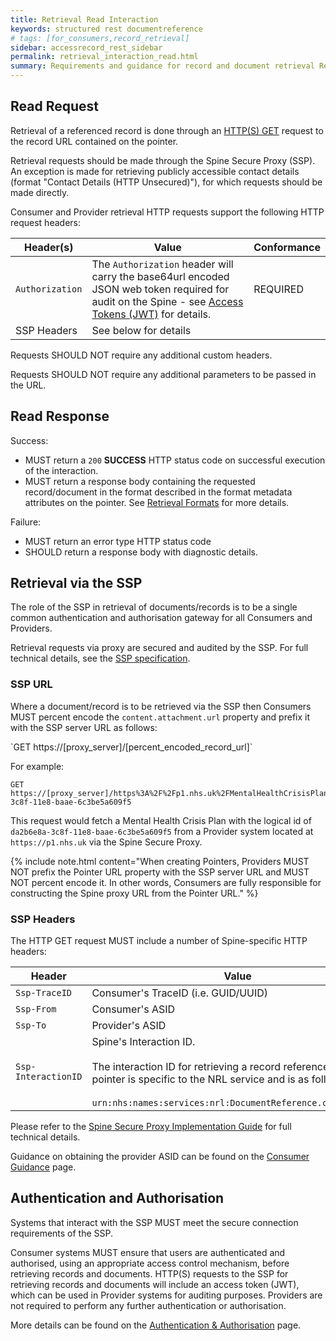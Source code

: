 ```yaml
---
title: Retrieval Read Interaction
keywords: structured rest documentreference
# tags: [for_consumers,record_retrieval]
sidebar: accessrecord_rest_sidebar
permalink: retrieval_interaction_read.html
summary: Requirements and guidance for record and document retrieval Read Interaction. 
---
```


## Read Request

Retrieval of a referenced record is done through an [HTTP(S) GET](https://www.w3.org/Protocols/rfc2616/rfc2616-sec9.html#sec9.3) request to the record URL contained on the pointer.

Retrieval requests should be made through the Spine Secure Proxy (SSP). An exception is made for retrieving publicly accessible contact details (format "Contact Details (HTTP Unsecured)"), for which requests should be made directly.

Consumer and Provider retrieval HTTP requests support the following HTTP request headers:

| Header(s)               | Value |Conformance |
|----------------------|-------|-------|
| `Authorization`      | The `Authorization` header will carry the base64url encoded JSON web token required for audit on the Spine - see [Access Tokens (JWT)](integration_access_tokens_JWT.html) for details. | REQUIRED |
| SSP Headers          | See below for details |  |

Requests SHOULD NOT require any additional custom headers.

Requests SHOULD NOT require any additional parameters to be passed in the URL.

## Read Response

Success:

- MUST return a `200` **SUCCESS** HTTP status code on successful execution of the interaction.
- MUST return a response body containing the requested record/document in the format described in the format metadata attributes on the pointer. See [Retrieval Formats](retrieval_formats.html) for more details.

Failure: 
- MUST return an error type HTTP status code
- SHOULD return a response body with diagnostic details.

## Retrieval via the SSP

The role of the SSP in retrieval of documents/records is to be a single common authentication and authorisation gateway for all Consumers and Providers.

Retrieval requests via proxy are secured and audited by the SSP. For full technical details, see the [SSP specification](https://developer.nhs.uk/apis/spine-core-1-0/ssp_overview.html).

### SSP URL

Where a document/record is to be retrieved via the SSP then Consumers MUST percent encode the `content.attachment.url` property and prefix it with the SSP server URL as follows:

<div markdown="span" class="alert alert-success" role="alert">
`GET https://[proxy_server]/[percent_encoded_record_url]`
</div>

For example:

<div class="language-http highlighter-rouge">
<pre class="highlight">
<code><span class="err">GET https://[proxy_server]/https%3A%2F%2Fp1.nhs.uk%2FMentalHealthCrisisPlans%2Fda2b6e8a-3c8f-11e8-baae-6c3be5a609f5
</span></code></pre>
</div>

This request would fetch a Mental Health Crisis Plan with the logical id of `da2b6e8a-3c8f-11e8-baae-6c3be5a609f5` from a Provider system located at `https://p1.nhs.uk` via the Spine Secure Proxy.

{% include note.html content="When creating Pointers, Providers MUST NOT prefix the Pointer URL property with the SSP server URL and MUST NOT percent encode it. In other words, Consumers are fully responsible for constructing the Spine proxy URL from the Pointer URL." %}

### SSP Headers

The HTTP GET request MUST include a number of Spine-specific HTTP headers:

|Header|Value|
|------------------|---------------------------|
|`Ssp-TraceID`|Consumer's TraceID (i.e. GUID/UUID)|
|`Ssp-From`|Consumer's ASID|
|`Ssp-To`|Provider's ASID|
|`Ssp-InteractionID`|Spine's Interaction ID.<br><br>The interaction ID for retrieving a record referenced in an NRL pointer is specific to the NRL service and is as follows:<br><br>`urn:nhs:names:services:nrl:DocumentReference.content.read`|

Please refer to the [Spine Secure Proxy Implementation Guide](https://developer.nhs.uk/apis/spine-core-1-0/ssp_overview.html) for full technical details.

Guidance on obtaining the provider ASID can be found on the [Consumer Guidance](retrieval_consumer_guidance.html#interaction-id) page.

## Authentication and Authorisation

Systems that interact with the SSP MUST meet the secure connection requirements of the SSP.

Consumer systems MUST ensure that users are authenticated and authorised, using an appropriate access control mechanism, before retrieving records and documents. HTTP(S) requests to the SSP for retrieving records and documents will include an access token (JWT), which can be used in Provider systems for auditing purposes. Providers are not required to perform any further authentication or authorisation.

More details can be found on the [Authentication &amp; Authorisation](integration_authentication_authorisation.html) page.
